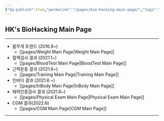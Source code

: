 ```yaml
---
{"dg-publish":true,"permalink":"/pages/bio-hacking-main-page/","tags":"gardenEntry","dgHomeLink":true,"dgPassFrontmatter":false}
---
```



## HK's BioHacking Main Page




<div style="page-break-after: always;"></div>

---


- 몸무게 트렌드 (2016.9~)
	- [[pages/Weight Main Page|Weight Main Page]]
- 혈액검사 결과 (2021.1~)
	- [[pages/BloodTest Main Page|BloodTest Main Page]]
- 근력운동 결과 (2021.6~)
	- [[pages/Training Main Page|Training Main Page]]
- 인바디 결과 (2021.6 ~)
	- [[pages/InBody Main Page|InBody Main Page]]
- 체력인증검사 결과 (2021.6~)
	- [[pages/Physical Exam Main Page|Physical Exam Main Page]]
- CGM 결과(2022.6)
	- [[pages/CGM Main Page|CGM Main Page]]


<div style="page-break-after: always;"></div>

---







